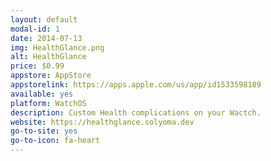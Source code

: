 ```yaml
---
layout: default
modal-id: 1
date: 2014-07-13
img: HealthGlance.png
alt: HealthGlance
price: $0.99
appstore: AppStore
appstorelink: https://apps.apple.com/us/app/id1533598189
available: yes
platform: WatchOS
description: Custom Health complications on your Wactch.
website: https://healthglance.solyoma.dev
go-to-site: yes
go-to-icon: fa-heart
---
```

